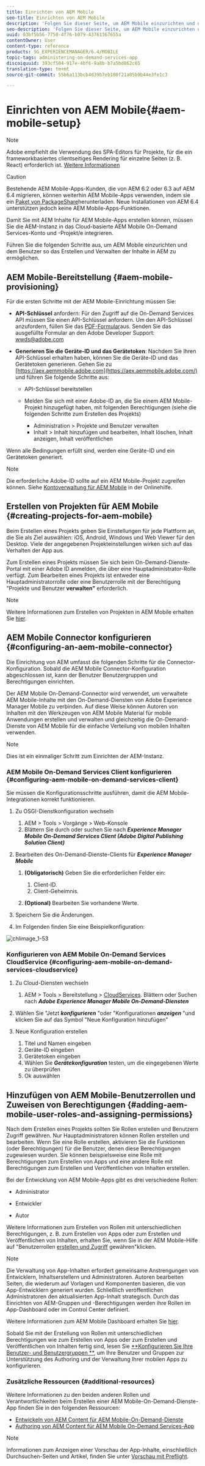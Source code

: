 ```yaml
---
title: Einrichten von AEM Mobile
seo-title: Einrichten von AEM Mobile
description: 'Folgen Sie dieser Seite, um AEM Mobile einzurichten und dem Benutzer so zu ermöglichen, den Inhalt in AEM zu erstellen und zu verwalten. Auf dieser Seite finden Sie Informationen zur Integration der AEM-Instanz mit dem Cloud-basierten AEM Mobile-On-Demand-Dienste-Konto und -Projekt/en. '
seo-description: 'Folgen Sie dieser Seite, um AEM Mobile einzurichten und dem Benutzer so zu ermöglichen, den Inhalt in AEM zu erstellen und zu verwalten. Auf dieser Seite finden Sie Informationen zur Integration der AEM-Instanz mit dem Cloud-basierten AEM Mobile-On-Demand-Dienste-Konto und -Projekt/en. '
uuid: 03bf5b56-7750-4f76-b079-43761367655a
contentOwner: User
content-type: reference
products: SG_EXPERIENCEMANAGER/6.4/MOBILE
topic-tags: administering-on-demand-services-app
discoiquuid: 393cf504-917e-4bf6-9a8b-b7a5bd862c65
translation-type: tm+mt
source-git-commit: 55b6a113bcb4d39b7eb100f21a05b9b44e3fe1c3

---
```



# Einrichten von AEM Mobile{#aem-mobile-setup}

>[!NOTE]
>
>Adobe empfiehlt die Verwendung des SPA-Editors für Projekte, für die ein frameworkbasiertes clientseitiges Rendering für einzelne Seiten (z. B. React) erforderlich ist. [Weitere Informationen](/help/sites-developing/spa-overview.md)

>[!CAUTION]
>
>Bestehende AEM Mobile-Apps-Kunden, die von AEM 6.2 oder 6.3 auf AEM 6.4 migrieren, können weiterhin AEM Mobile-Apps verwenden, indem sie ein [Paket von PackageShare](https://www.adobeaemcloud.com/content/marketplace/marketplaceProxy.html?packagePath=/content/companies/public/adobe/packages/cq640/compatpack/aem-mobile-package)herunterladen. Neue Installationen von AEM 6.4 unterstützen jedoch keine AEM Mobile-Apps-Funktionen.

Damit Sie mit AEM Inhalte für AEM Mobile-Apps erstellen können, müssen Sie die AEM-Instanz in das Cloud-basierte AEM Mobile On-Demand Services-Konto und -Projekt/e integrieren.

Führen Sie die folgenden Schritte aus, um AEM Mobile einzurichten und dem Benutzer so das Erstellen und Verwalten der Inhalte in AEM zu ermöglichen.

## AEM Mobile-Bereitstellung {#aem-mobile-provisioning}

Für die ersten Schritte mit der AEM Mobile-Einrichtung müssen Sie:

* **API-Schlüssel** anfordern: Für den Zugriff auf die On-Demand Services API müssen Sie einen API-Schlüssel anfordern. Um den API-Schlüssel anzufordern, füllen Sie das [PDF-Formular](https://helpx.adobe.com/digital-publishing-solution/help/integrating-dps.html)aus. Senden Sie das ausgefüllte Formular an den Adobe Developer Support: [wwds@adobe.com](mailto:wwds@adobe.com)

* **Generieren Sie die Geräte-ID und das Gerätetoken**: Nachdem Sie Ihren API-Schlüssel erhalten haben, können Sie die Geräte-ID und das Gerätetoken generieren. Gehen Sie zu [https://aex.aemmobile.adobe.com](https://aex.aemmobile.adobe.com/) und führen Sie folgende Schritte aus:

   * API-Schlüssel bereitstellen
   * Melden Sie sich mit einer Adobe-ID an, die Sie einem AEM Mobile-Projekt hinzugefügt haben, mit folgenden Berechtigungen (siehe die folgenden Schritte zum Erstellen des Projekts)

      * Administration > Projekte und Benutzer verwalten
      * Inhalt > Inhalt hinzufügen und bearbeiten, Inhalt löschen, Inhalt anzeigen, Inhalt veröffentlichen

Wenn alle Bedingungen erfüllt sind, werden eine Geräte-ID und ein Gerätetoken generiert.

>[!NOTE]
>
>Die erforderliche Adobe-ID sollte auf ein AEM Mobile-Projekt zugreifen können. Siehe [Kontoverwaltung für AEM Mobile](https://helpx.adobe.com/digital-publishing-solution/help/account-admin-dps.html) in der Onlinehilfe.

## Erstellen von Projekten für AEM Mobile {#creating-projects-for-aem-mobile}

Beim Erstellen eines Projekts geben Sie Einstellungen für jede Plattform an, die Sie als Ziel auswählen: iOS, Android, Windows und Web Viewer für den Desktop. Viele der angegebenen Projekteinstellungen wirken sich auf das Verhalten der App aus.

Zum Erstellen eines Projekts müssen Sie sich beim On-Demand-Dienste-Portal mit einer Adobe ID anmelden, die über eine Hauptadministrator-Rolle verfügt. Zum Bearbeiten eines Projekts ist entweder eine Hauptadministratorrolle oder eine Benutzerrolle mit der Berechtigung &quot;Projekte und Benutzer **verwalten&quot;** erforderlich.

>[!NOTE]
>
>Weitere Informationen zum Erstellen von Projekten in AEM Mobile erhalten Sie [hier](https://helpx.adobe.com/digital-publishing-solution/help/creating-projects.html).

## AEM Mobile Connector konfigurieren {#configuring-an-aem-mobile-connector}

Die Einrichtung von AEM umfasst die folgenden Schritte für die Connector-Konfiguration. Sobald die AEM Mobile Connector-Konfiguration abgeschlossen ist, kann der Benutzer Benutzergruppen und Berechtigungen einrichten.

Der AEM Mobile On-Demand-Connector wird verwendet, um verwaltete AEM Mobile-Inhalte mit den On-Demand-Diensten von Adobe Experience Manager Mobile zu verbinden. Auf diese Weise können Autoren von Inhalten mit den Werkzeugen von AEM Mobile Material für mobile Anwendungen erstellen und verwalten und gleichzeitig die On-Demand-Dienste von AEM Mobile für die einfache Verteilung von mobilen Inhalten verwenden.

>[!NOTE]
>
>Dies ist ein einmaliger Schritt zum Einrichten der AEM-Instanz.

### AEM Mobile On-Demand Services Client konfigurieren {#configuring-aem-mobile-on-demand-services-client}

Sie müssen die Konfigurationsschritte ausführen, damit die AEM Mobile-Integrationen korrekt funktionieren.

1. Zu OSGI-Dienstkonfiguration wechseln

   1. AEM > Tools > Vorgänge > Web-Konsole
   1. Blättern Sie durch oder suchen Sie nach ***Experience Manager Mobile On-Demand Services Client (Adobe Digital Publishing Solution Client)***

1. Bearbeiten des On-Demand-Dienste-Clients für ***Experience Manager Mobile***

   1. **(Obligatorisch)** Geben Sie die erforderlichen Felder ein:

      1. Client-ID.
      1. Client-Geheimnis.
   1. **(Optional)** Bearbeiten Sie vorhandene Werte.


1. Speichern Sie die Änderungen.
1. Im Folgenden finden Sie eine Beispielkonfiguration:

![chlimage_1-53](assets/chlimage_1-53.png)

### Konfigurieren von AEM Mobile On-Demand Services CloudService {#configuring-aem-mobile-on-demand-services-cloudservice}

1. Zu Cloud-Diensten wechseln

   1. AEM > Tools > Bereitstellung > [CloudServices](http://localhost:4502/libs/cq/core/content/tools/cloudservices.html). Blättern oder Suchen nach ***Adobe Experience Manager Mobile On-Demand-Diensten***

1. Wählen Sie &quot;Jetzt ***konfigurieren*** &quot;oder &quot;Konfigurationen ***anzeigen*** &quot;und klicken Sie auf das Symbol &quot;Neue Konfiguration hinzufügen&quot;

1. Neue Konfiguration erstellen

   1. Titel und Namen eingeben
   1. Geräte-ID eingeben
   1. Gerätetoken eingeben
   1. Wählen Sie ***Gerätekonfiguration*** testen, um die eingegebenen Werte zu überprüfen
   1. Ok auswählen

## Hinzufügen von AEM Mobile-Benutzerrollen und Zuweisen von Berechtigungen {#adding-aem-mobile-user-roles-and-assigning-permissions}

Nach dem Erstellen eines Projekts sollten Sie Rollen erstellen und Benutzern Zugriff gewähren. Nur Hauptadministratoren können Rollen erstellen und bearbeiten. Wenn Sie eine Rolle erstellen, aktivieren Sie die Funktionen (oder Berechtigungen) für die Benutzer, denen diese Berechtigungen zugewiesen wurden. Sie können beispielsweise eine Rolle mit Berechtigungen zum Erstellen von Apps und eine andere Rolle mit Berechtigungen zum Erstellen und Veröffentlichen von Inhalten erstellen.

Bei der Entwicklung von AEM Mobile-Apps gibt es drei verschiedene Rollen:

* Administrator


* Entwickler
* Autor

Weitere Informationen zum Erstellen von Rollen mit unterschiedlichen Berechtigungen, z. B. zum Erstellen von Apps oder zum Erstellen und Veröffentlichen von Inhalten, erhalten Sie, wenn Sie in der AEM Mobile-Hilfe auf &quot;Benutzerrollen [erstellen und Zugriff](https://helpx.adobe.com/digital-publishing-solution/help/account-admin-dps.html) gewähren&quot;klicken.

>[!NOTE]
>
>Die Verwaltung von App-Inhalten erfordert gemeinsame Anstrengungen von Entwicklern, Inhaltserstellern und Administratoren. Autoren bearbeiten Seiten, die wiederum auf Vorlagen und Komponenten basieren, die von App-Entwicklern generiert wurden. Schließlich veröffentlichen Administratoren den aktualisierten App-Inhalt strategisch. Durch das Einrichten von AEM-Gruppen und -Berechtigungen werden ihre Rollen im App-Dashboard oder im Control Center definiert.
>
>Weitere Informationen zum AEM Mobile Dashboard erhalten Sie [hier](/help/mobile/mobile-apps-ondemand-application-dashboard.md).

Sobald Sie mit der Erstellung von Rollen mit unterschiedlichen Berechtigungen wie zum Erstellen von Apps oder zum Erstellen und Veröffentlichen von Inhalten fertig sind, lesen Sie [**Konfigurieren Sie Ihre Benutzer- und Benutzergruppen **](/help/mobile/aem-mobile-configure-users.md), um Ihre Benutzer und Gruppen zur Unterstützung des Authoring und der Verwaltung Ihrer mobilen Apps zu konfigurieren.

### Zusätzliche Ressourcen {#additional-resources}

Weitere Informationen zu den beiden anderen Rollen und Verantwortlichkeiten beim Erstellen einer AEM Mobile-On-Demand-Dienste-App finden Sie in den folgenden Ressourcen:

* [Entwickeln von AEM Content für AEM Mobile-On-Demand-Dienste](/help/mobile/aem-mobile-on-demand.md)
* [Authoring von AEM Content für AEM Mobile On-Demand Services-App](/help/mobile/mobile-apps-ondemand.md)

>[!NOTE]
>
>Informationen zum Anzeigen einer Vorschau der App-Inhalte, einschließlich Durchsuchen-Seiten und Artikel, finden Sie unter [Vorschau mit Preflight](/help/mobile/aem-mobile-manage-ondemand-services.md).
